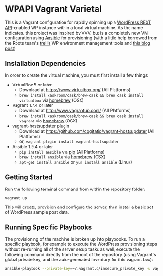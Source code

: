 # WPAPI Vagrant Varietal

This is a Vagrant configuration for rapidly spinning up a [WordPress REST API](https://github.com/wp-api/wp-api)-enabled WP instance within a local virtual machine. As the name indicates, this project was inspired by [VVV](https://github.com/varying-vagrant-vagrants/vvv/tree), but is a completely new VM configuration using [Ansible]() for provisioning (with a little help borrowed from the Roots team's [trellis](https://github.com/roots/trellis) WP environment management tools and [this blog post](https://lamosty.com/2015/04/automated-wordpress-installation-with-ansible/)).

## Installation Dependencies

In order to create the virtual machine, you must first install a few things:

- VirtualBox 5 or later
    + Download at https://www.virtualbox.org/ (All Platforms)
    + `brew install caskroom/cask/brew-cask && brew cask install virtualbox` via [homebrew](http://brew.sh/) (OSX)
- Vagrant 1.7.4 or later
    + Download at http://www.vagrantup.com/ (All Platforms)
    + `brew install caskroom/cask/brew-cask && brew cask install vagrant` via [homebrew](http://brew.sh/) (OSX)
- vagrant-hostsupdater plugin
    + Download at https://github.com/cogitatio/vagrant-hostsupdater (All Platforms)
    + or, `vagrant plugin install vagrant-hostsupdater`
- Ansible 1.9.4 or later
    + `pip install ansible` via [pip](http://pip.readthedocs.org/en/latest/installing.html) (All Platforms)
    + `brew install ansible` via [homebrew](http://brew.sh/) (OSX)
    + `apt-get install ansible` or `yum install ansible` (Linux)

## Getting Started

Run the following terminal command from within the repository folder:

```
vagrant up
```

This will create, provision and configure the server, then install a basic set of WordPress sample post data.

## Running Specific Playbooks

The provisioning of the machine is broken up into playbooks. To run a specific playbook, for example to execute the WordPress provisioning steps without re-running all of the server setup tasks as well, execute the following command directly from the root of the repository (using Vagrant's global private key, and the auto-generated inventory for this vagrant box):

```sh
ansible-playbook --private-key=~/.vagrant.d/insecure_private_key -u vagrant -i .vagrant/provisioners/ansible/inventory/vagrant_ansible_inventory deploy/wordpress.yml
```
